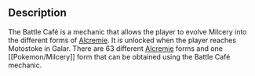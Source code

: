 ## Description
The Battle Café is a mechanic that allows the player to evolve Milcery into the different forms of [Alcremie](#!Pokémon/Alcremie_(Strawberry_Vanilla)). It is unlocked when the player reaches Motostoke in Galar. There are 63 different [Alcremie](#!Pokémon/Alcremie_(Strawberry_Vanilla)) forms and one [[Pokemon/Milcery]] form that can be obtained using the Battle Café mechanic.